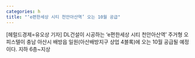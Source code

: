 ```yaml
---
categories: h
title: "‘e편한세상 시티 천안아산역’ 오는 10월 공급"
---
```

[헤럴드경제=유오상 기자] DL건설이 시공하는 &lsquo;e편한세상 시티 천안아산역&rsquo; 주거형 오피스텔이 충남 아산시 배방읍 일원(아산배방지구 상업 4블록)에 오는 10월 공급될 예정이다. 지하 6층~지상